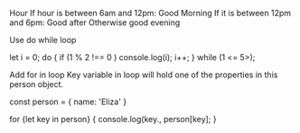 

Hour
If hour is between 6am and 12pm: Good Morning
If it is between 12pm and 6pm: Good after
Otherwise good evening


Use do while loop

let i = 0;
do {
    if (1 % 2 !== 0 ) console.log(i);
    i++;
} while (1 <=  5>);

Add for in loop
Key variable in loop will hold one of the properties in this person object.

const person = {
    name: 'Eliza'
}

for {let key in person} {
    console.log(key., person[key];
}